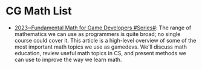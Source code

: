# CG Math List

- [2023~Fundamental Math for Game Developers #Series#](https://pikuma.com/blog/math-for-game-developers): The range of mathematics we can use as programmers is quite broad; no single course could cover it. This article is a high-level overview of some of the most important math topics we use as gamedevs. We'll discuss math education, review useful math topics in CS, and present methods we can use to improve the way we learn math.
